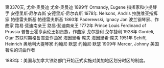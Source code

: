 
第3370天, 尤金·奥曼迪
尤金·奥曼迪 1899年
Ormandy, Eugene 指挥家和小提琴手
安德里斯·尼尔森斯
安德里斯·尼尔森斯 1978年
Nelsons, Andris 拉脱维亚指挥家
帕德雷夫斯基
帕德雷夫斯基 1860年
Paderewski, Ignacy Jan 波兰钢琴家、作曲家
路易·斐迪南亲王
路易·斐迪南亲王 1772年
Prince Louis Ferdinand of Prussia 普鲁士霍亨索伦王朝贵族，作曲家
戈尔捷利
戈尔捷利 1928年
Gordeli, Otar 苏联时期格鲁吉亚作曲家
海因里希·席夫
海因里希·席夫 1951年
Schiff, Heinrich 奥地利大提琴家
约翰尼·默瑟
约翰尼·默瑟 1909年
Mercer, Johnny 美国著名的词曲作者

1883年：美国与加拿大铁路部门开始正式实施对美加地区划分时区的制度。
